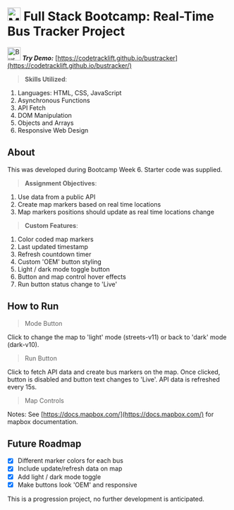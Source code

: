 # <img src='https://www.codebypete.com/pics/about/mitxPro_logoStacked.jpg' alt='MIT xPro logo' width='30'> Full Stack Bootcamp: Real-Time Bus Tracker Project

<img src='./busLogo.ico' alt='Bus Logo' width='30'> ***Try Demo:*** [https://codetracklift.github.io/bustracker](https://codetracklift.github.io/bustracker/)

>**Skills Utilized**:
<ol>
    <li>Languages: HTML, CSS, JavaScript</li>
    <li>Asynchronous Functions</li>
    <li>API Fetch</li>
    <li>DOM Manipulation</li>
    <li>Objects and Arrays</li>
    <li>Responsive Web Design</li>
</ol>

## About
This was developed during Bootcamp Week 6. Starter code was supplied. 

>**Assignment Objectives**:
<ol>
    <li>Use data from a public API</li>
    <li>Create map markers based on real time locations</li>
    <li>Map markers positions should update as real time locations change</li>
</ol>

>**Custom Features**:
<ol>
    <li>Color coded map markers</li>
    <li>Last updated timestamp</li>
    <li>Refresh countdown timer</li>
    <li>Custom 'OEM' button styling</li>
    <li>Light / dark mode toggle button</li>
    <li>Button and map control hover effects</li>
    <li>Run button status change to 'Live'</li>
</ol>

## How to Run
> Mode Button

Click to change the map to 'light' mode (streets-v11) or back to 'dark' mode (dark-v10).

> Run Button

Click to fetch API data and create bus markers on the map. Once clicked, button is disabled and button text changes to 'Live'.  API data is refreshed every 15s. 

> Map Controls

Notes:  See [https://docs.mapbox.com/](https://docs.mapbox.com/) for mapbox documentation.
## Future Roadmap
- [x] Different marker colors for each bus
- [x] Include update/refresh data on map
- [x] Add light / dark mode toggle
- [x] Make buttons look 'OEM' and responsive

This is a progression project, no further development is anticipated.